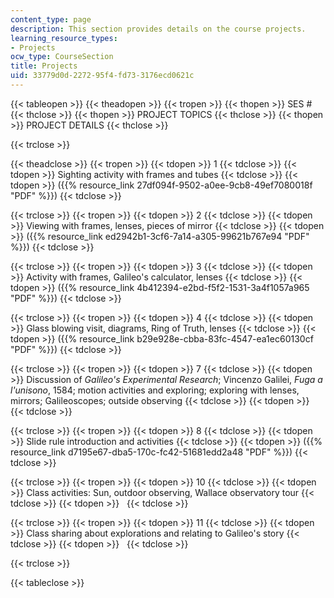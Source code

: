 ```yaml
---
content_type: page
description: This section provides details on the course projects.
learning_resource_types:
- Projects
ocw_type: CourseSection
title: Projects
uid: 33779d0d-2272-95f4-fd73-3176ecd0621c
---
```


{{< tableopen >}}
{{< theadopen >}}
{{< tropen >}}
{{< thopen >}}
SES #
{{< thclose >}}
{{< thopen >}}
PROJECT TOPICS
{{< thclose >}}
{{< thopen >}}
PROJECT DETAILS
{{< thclose >}}

{{< trclose >}}

{{< theadclose >}}
{{< tropen >}}
{{< tdopen >}}
1
{{< tdclose >}}
{{< tdopen >}}
Sighting activity with frames and tubes
{{< tdclose >}}
{{< tdopen >}}
({{% resource_link 27df094f-9502-a0ee-9cb8-49ef7080018f "PDF" %}})
{{< tdclose >}}

{{< trclose >}}
{{< tropen >}}
{{< tdopen >}}
2
{{< tdclose >}}
{{< tdopen >}}
Viewing with frames, lenses, pieces of mirror
{{< tdclose >}}
{{< tdopen >}}
({{% resource_link ed2942b1-3cf6-7a14-a305-99621b767e94 "PDF" %}})
{{< tdclose >}}

{{< trclose >}}
{{< tropen >}}
{{< tdopen >}}
3
{{< tdclose >}}
{{< tdopen >}}
Activity with frames, Galileo's calculator, lenses
{{< tdclose >}}
{{< tdopen >}}
({{% resource_link 4b412394-e2bd-f5f2-1531-3a4f1057a965 "PDF" %}})
{{< tdclose >}}

{{< trclose >}}
{{< tropen >}}
{{< tdopen >}}
4
{{< tdclose >}}
{{< tdopen >}}
Glass blowing visit, diagrams, Ring of Truth, lenses
{{< tdclose >}}
{{< tdopen >}}
({{% resource_link b29e928e-cbba-83fc-4547-ea1ec60130cf "PDF" %}})
{{< tdclose >}}

{{< trclose >}}
{{< tropen >}}
{{< tdopen >}}
7
{{< tdclose >}}
{{< tdopen >}}
Discussion of _Galileo's Experimental Research_; Vincenzo Galilei, _Fuga a l'unisono_, 1584; motion activities and exploring; exploring with lenses, mirrors; Galileoscopes; outside observing
{{< tdclose >}}
{{< tdopen >}}
 
{{< tdclose >}}

{{< trclose >}}
{{< tropen >}}
{{< tdopen >}}
8
{{< tdclose >}}
{{< tdopen >}}
Slide rule introduction and activities
{{< tdclose >}}
{{< tdopen >}}
({{% resource_link d7195e67-dba5-170c-fc42-51681edd2a48 "PDF" %}})
{{< tdclose >}}

{{< trclose >}}
{{< tropen >}}
{{< tdopen >}}
10
{{< tdclose >}}
{{< tdopen >}}
Class activities: Sun, outdoor observing, Wallace observatory tour
{{< tdclose >}}
{{< tdopen >}}
 
{{< tdclose >}}

{{< trclose >}}
{{< tropen >}}
{{< tdopen >}}
11
{{< tdclose >}}
{{< tdopen >}}
Class sharing about explorations and relating to Galileo's story
{{< tdclose >}}
{{< tdopen >}}
 
{{< tdclose >}}

{{< trclose >}}

{{< tableclose >}}